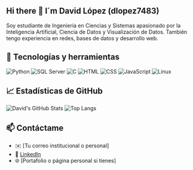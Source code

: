 ## Hi there 👋 I´m David López (dlopez7483)


Soy estudiante de Ingeniería en Ciencias y Sistemas apasionado por la Inteligencia Artificial, Ciencia de Datos y Visualización de Datos. También tengo experiencia en redes, bases de datos y desarrollo web.

## 🚀 Tecnologías y herramientas
![Python](https://img.shields.io/badge/Python-3776AB?style=flat&logo=python&logoColor=white)
![SQL Server](https://img.shields.io/badge/SQL_Server-CC2927?style=flat&logo=microsoft-sql-server&logoColor=white)
![C](https://img.shields.io/badge/C-00599C?style=flat&logo=c&logoColor=white)
![HTML](https://img.shields.io/badge/HTML5-E34F26?style=flat&logo=html5&logoColor=white)
![CSS](https://img.shields.io/badge/CSS3-1572B6?style=flat&logo=css3&logoColor=white)
![JavaScript](https://img.shields.io/badge/JavaScript-F7DF1E?style=flat&logo=javascript&logoColor=black)
![Linux](https://img.shields.io/badge/Linux-FCC624?style=flat&logo=linux&logoColor=black)

## 📈 Estadísticas de GitHub
![David's GitHub Stats](https://github-readme-stats.vercel.app/api?username=DavidLopez&show_icons=true&theme=github_dark)
![Top Langs](https://github-readme-stats.vercel.app/api/top-langs/?username=DavidLopez&layout=compact&theme=github_dark)

## 📫 Contáctame
- ✉️ [Tu correo institucional o personal]
- 💼 [LinkedIn](https://www.linkedin.com/in/tuusuario/)
- 🌐 [Portafolio o página personal si tienes]

